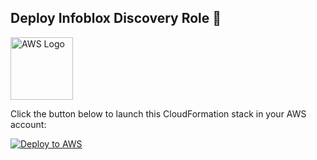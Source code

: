 ## Deploy Infoblox Discovery Role 🚀  

<img src="https://upload.wikimedia.org/wikipedia/commons/9/93/Amazon_Web_Services_Logo.svg" alt="AWS Logo" width="100"/>

Click the button below to launch this CloudFormation stack in your AWS account:

[![Deploy to AWS](https://img.shields.io/badge/Deploy%20to%20AWS-FF9900?style=for-the-badge&logo=amazon-aws&logoColor=white)](https://console.aws.amazon.com/cloudformation/home?#/stacks/create/template?templateURL=https://igor-prosimo.s3.eu-west-1.amazonaws.com/infoblox-iam-role.yaml)

